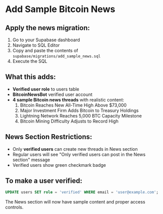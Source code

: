 # Add Sample Bitcoin News

## Apply the news migration:

1. Go to your Supabase dashboard
2. Navigate to SQL Editor  
3. Copy and paste the contents of `supabase/migrations/add_sample_news.sql`
4. Execute the SQL

## What this adds:

- **Verified user role** to users table
- **BitcoinNewsBot** verified user account
- **4 sample Bitcoin news threads** with realistic content:
  1. Bitcoin Reaches New All-Time High Above $73,000
  2. Major Investment Firm Adds Bitcoin to Treasury Holdings  
  3. Lightning Network Reaches 5,000 BTC Capacity Milestone
  4. Bitcoin Mining Difficulty Adjusts to Record High

## News Section Restrictions:

- Only **verified users** can create new threads in News section
- Regular users will see "Only verified users can post in the News section" message
- Verified users show green checkmark badge

## To make a user verified:

```sql
UPDATE users SET role = 'verified' WHERE email = 'user@example.com';
```

The News section will now have sample content and proper access controls.
